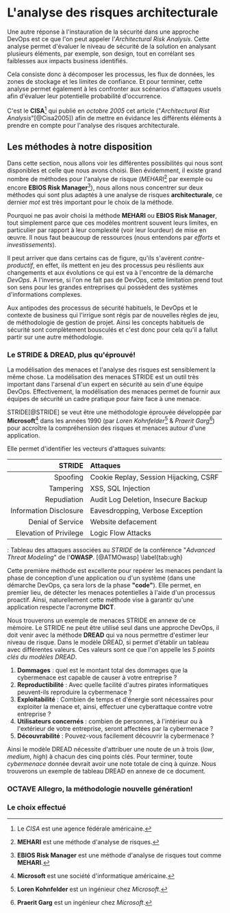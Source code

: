 # L'analyse des risques architecturale

Une autre réponse à l'instauration de la sécurité dans une approche DevOps est ce que l'on peut appeler l'*Architectural Risk Analysis*.
Cette analyse permet d'évaluer le niveau de sécurité de la solution en analysant plusieurs éléments, par exemple, son design, tout en corrélant ses 
faiblesses aux impacts business identifiés.

Cela consiste donc à décomposer les processus, les flux de données, les zones de stockage et les limites de confiance. Et pour terminer, cette analyse permet également 
à les confronter aux scénarios d'attaques usuels afin d'évaluer leur potentielle probabilité d'occurrence.

C'est le **CISA**[^23] qui publié en *octobre 2005* cet article ("*Architectural Rist Analysis*"[@Cisa2005]) afin de mettre en évidance les différents éléments à prendre en compte pour l'analyse des risques architecturale. 

## Les méthodes à notre disposition

Dans cette section, nous allons voir les différentes possibilités qui nous sont disponibles et celle que nous avons choisi. Bien évidemment, il existe grand nombre de méthodes pour l'analyse de risque (*MEHARI*[^24] par exemple ou encore **EBIOS Risk Manager**[^25]), nous allons nous concentrer sur deux méthodes qui sont plus adaptés à une analyse de risques **architecturale**, ce dernier *mot* est très important pour le choix de la méthode.

Pourquoi ne pas avoir choisi la méthode **MEHARI** ou **EBIOS Risk Manager**, tout simplement parce que ces modèles montrent souvent leurs limites, en particulier par rapport à leur complexité (voir leur lourdeur) de mise en œuvre. Il nous faut beaucoup de ressources (nous entendons par *efforts* et *investissements*). 

Il peut arriver que dans certains cas de figure, qu'ils s'avèrent *contre-productif*, en effet, ils mettent en jeu des processus peu résilients aux changements et aux évolutions ce qui est va à l'encontre de la démarche *DevOps*. A l'inverse, si l'on ne fait pas de DevOps, cette limitation prend tout son sens pour les grandes entreprises qui possèdent des systèmes d'informations complexes.

Aux antipodes des processus de sécurité habituels, le DevOps et le contexte de business qui l'irrigue sont régis par de nouvelles règles de jeu, de méthodologie de gestion de projet. Ainsi les concepts habituels de sécurité sont complètement bousculés et c'est donc pour cela qu'il a fallut partir sur une autre méthodologie.

### Le STRIDE & DREAD, plus qu'éprouvé!

La modélisation des menaces et l'analyse des risques est sensiblement la même chose. La modélisation des menaces STRIDE est un outil très important dans l'arsenal d'un expert en sécurité au sein d'une équipe DevOps. Effectivement, la modélisation des menaces permet de fournir aux équipes de sécurité un cadre pratique pour faire face à une menace.

STRIDE[@STRIDE] se veut être une méthodologie éprouvée développée par **Microsoft**[^26] dans les années 1990 (par *Loren Kohnfelder*[^28] & *Praerit Garg*[^27]) pour accroître la compréhension des risques et menaces autour d'une application.

Elle permet d'identifier les vecteurs d'attaques suivants:

| STRIDE | Attaques |
|-------------:|:------------|
|          Spoofing | Cookie Replay, Session Hijacking, CSRF         |
|          Tampering | XSS, SQL Injection          |
|          Repudiation | Audit Log Deletion, Insecure Backup         |
|          Information Disclosure | Eavesdropping, Verbose Exception         |
|          Denial of Service | Website defacement         |
|          Elevation of Privilege | Logic Flow Attacks         |

: Tableau des attaques associées au *STRIDE* de la conférence "*Advanced Threat Modeling*" de l'**OWASP**. [@ATMOwasp] \label{tab:ugh}

Cette première méthode est excellente pour repérer les menaces pendant la phase de conception d'une application ou d'un système (dans une démarche DevOps, ça sera lors de la phase **"code"**).
Elle permet, en premier lieu, de détecter les menaces potentielles à l'aide d'un processus proactif. Ainsi, naturellement cette méthode vise à garantir qu'une application respecte l'acronyme **DICT**.

Nous trouverons un exemple de menaces STRIDE en annexe de ce mémoire. Le STRIDE ne peut être utilisé seul dans une approche DevOps, il doit venir avec la méthode **DREAD** qui va nous permettre d'estimer leur niveau de risque. Dans le modèle DREAD, si permet d'établir un tableau avec différentes valeurs. Ces valeurs sont ce que l'on appelle les *5 points clés du modèles DREAD*.

1. **Dommages** : quel est le montant total des dommages que la cybermenace est capable de causer à votre entreprise ?
2. **Reproductibilité** : Avec quelle facilité d'autres pirates informatiques peuvent-ils reproduire la cybermenace ?
3. **Exploitabilité** : Combien de temps et d'énergie sont nécessaires pour exploiter la menace et, ainsi, effectuer une cyberattaque contre votre entreprise ?
4. **Utilisateurs concernés** : combien de personnes, à l'intérieur ou à l'extérieur de votre entreprise, seront affectées par la cybermenace ?
5. **Découvrabilité** : Pouvez-vous facilement découvrir la cybermenace ?

Ainsi le modèle DREAD nécessite d'attribuer une noute de un à trois (*low*, *medium*, *high*) à chacun des cinq points clés. Pour terminer, toute *cybermenace* donnée devrait avoir une note totale de cinq à quinze. Nous trouverons un exemple de tableau DREAD en annexe de ce document.

### OCTAVE Allegro, la méthodologie nouvelle génération!

### Le choix effectué

[^23]: Le *CISA* est une agence fédérale américaine.
[^24]: **MEHARI** est une méthode d'analyse de risques.
[^25]: **EBIOS Risk Manager** est une méthode d'analyse de risques tout comme **MEHARI**.
[^26]: **Microsoft** est une société d'informatique américaine.
[^27]: **Praerit Garg** est un ingénieur chez *Microsoft*.
[^28]: **Loren Kohnfelder** est un ingénieur chez *Microsoft*.